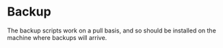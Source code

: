 # Backup

The backup scripts work on a pull basis, and so should be installed on the machine where backups will arrive.

